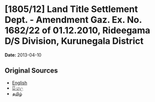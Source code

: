 # [1805/12] Land Title Settlement Dept. - Amendment Gaz. Ex. No. 1682/22 of 01.12.2010, Rideegama D/S Division, Kurunegala District

**Date:** 2013-04-10

## Original Sources

- [English](https://documents.gov.lk/view/extra-gazettes/2013/4/1805-12_E.pdf)
- [සිංහල](https://documents.gov.lk/view/extra-gazettes/2013/4/1805-12_S.pdf)
- [தமிழ்](https://documents.gov.lk/view/extra-gazettes/2013/4/1805-12_T.pdf)
